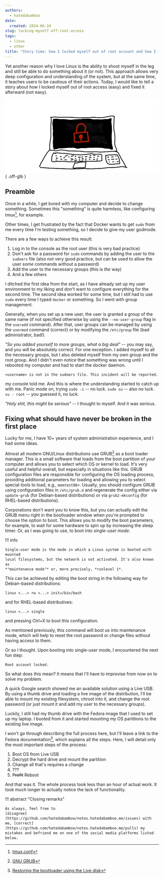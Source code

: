 ```yaml
---
authors:
  - hatedabamboo
date:
  created: 2024-06-24
slug: locking-myself-off-root-access
tags:
  - linux
  - other
title: "Story time: how I locked myself out of root account and how I fixed it"
---
```

Yet another reason why I love Linux is the ability to shoot myself in the leg
and still be able to do something about it (or not). This approach allows very
deep configuration and understanding of the system, but at the same time, it
teaches users to be cautious of their actions. Today, I would like to tell a
story about how I locked myself out of root access (easy) and fixed it
afterward (not easy).

<!-- more -->

![image](../assets/story-time-how-i-locked-myself-out-of-root-account-and-how-i-fixed-it.webp){ .off-glb }

## Preamble

Once in a while, I get bored with my computer and decide to change something.
Sometimes this "something" is quite harmless, like configuring tmux[^1], for
example.

Other times, I get frustrated by the fact that Docker wants to get `sudo` from
me every time I'm testing something, so I decide to give my user godmode.

There are a few ways to achieve this result:

1. Log in to the console as the root user (this is very bad practice)
2. Don't ask for a password for `sudo` commands by adding the user to the
`sudoers` file (also not very good practice, but can be used to allow the user
*some* commands without a password)
3. Add the user to the necessary groups (this is *the* way)
4. And a few others

I ditched the first idea from the start, as I have already set up my user
environment to my liking and don't want to configure everything for the second
time. The second idea worked for some time, but I still had to use `sudo` every
time I typed `docker` or something. So I went with group management.

Generally, when you set up a new user, the user is granted a group of the same
name (if not specified otherwise by using the `--no-user-group` flag in the
`useradd` command). After that, user groups can be managed by using the
`usermod` command (correct) or by modifying the `/etc/group` file (bad
administrator, bad!).

*"So you added yourself to more groups, what a big deal"* -- you may say, and
you will be absolutely correct. For one exception. I added myself to all the
necessary groups, but I also deleted myself from my own group and the root
group. And I didn't even notice that something was wrong until I rebooted my
computer and had to start the docker daemon.

```shell
<username> is not in the sudoers file. This incident will be reported.
```

my console told me. And this is where the understanding started to catch up
with me. Panic mode on, trying `sudo -i` -- no luck. `sudo su` -- also no
luck. `su - root` -- you guessed it, no luck.

*"Holy shit, this might be serious"* -- I thought to myself. And it was serious.

## Fixing what should have never be broken in the first place

Lucky for me, I have 10+ years of system administration experience, and I had
some ideas.

Almost all modern GNU/Linux distributions use GRUB[^2] as a boot loader
manager. This is a small software that loads from the boot partition of your
computer and allows you to select which OS or kernel to load. It's very useful
and helpful overall, but especially in situations like this. GRUB configuration
files are responsible for configuring the OS loading process, providing
additional parameters for loading and allowing you to select special tools to
load, e.g., `memtest86+`. Usually, you should configure GRUB using configuration
files in `/etc/grub.d` and regenerate the config either via `update-grub` (for
Debian-based distributions) or via `grub2-mkconfig` (for RHEL-based
distributions).

Corporations don't want you to know this, but you can actually edit the GRUB
menu right in the bootloader window when you're prompted to choose the option
to boot. This allows you to modify the boot parameters, for example, to wait
for some hardware to spin up by increasing the sleep timer. Or, as I was going
to use, to boot into *single-user mode*.

!!! info

    Single-user mode is the mode in which a Linux system is booted with mounted
    local filesystems, but the network is not activated. It's also known as
    *"maintenance mode"* or, more precisely, *runlevel 1*.

This can be achieved by editing the boot string in the following way for
Debian-based distributions:

```shell
linux <...> rw <...> init=/bin/bash
```

and for RHEL-based distributives:

```shell
linux <...> single
```

and pressing Ctrl+X to boot this configuration.

As mentioned previously, this command will boot us into maintenance mode, which
will help to reset the root password or change files without having access to
them.

Or so I thought. Upon booting into single-user mode, I encountered the next
fun step:

```shell
Root account locked.
```

So what does this mean? It means that I'll have to improvise from now on to
solve my problem.

A quick Google search showed me an available solution using a Live USB. By
using a thumb drive and loading a live image of the distribution, I'll be able
to mount my existing filesystem, chroot into it, and change the root password
(or just mount it and add my user to the necessary groups).

Luckily, I still had my thumb drive with the Fedora image that I used to set up
my laptop. I booted from it and started mounting my OS partitions to the
existing live image.

I won't go through describing the full process here, but I'll leave a link to
the Fedora documentation[^3], which explains all the steps. Here, I will detail
only the most important steps of the process:

1. Boot OS from Live USB
2. Decrypt the hard drive and mount the partition
3. Change all that's requires a change
4. ???
5. ~~Profit~~ Reboot

And that was it. The whole process took less than an hour of actual work. It
took much longer to actually notice the lack of functionality.

!!! abstract "Closing remarks"

    As always, feel free to
    [disagree](https://github.com/hatedabamboo/notes.hatedabamboo.me/issues) with
    me, [correct](https://github.com/hatedabamboo/notes.hatedabamboo.me/pulls) my
    mistakes and befriend me on one of the social media platforms listed below.

[^1]: [tmux.conf](https://github.com/hatedabamboo/dotfiles/blob/master/.tmux.conf)
[^2]: [GNU GRUB](https://www.gnu.org/software/grub/)
[^3]: [Restoring the bootloader using the Live disk](https://docs.fedoraproject.org/en-US/quick-docs/grub2-bootloader/#_restoring_the_bootloader_using_the_live_disk)
